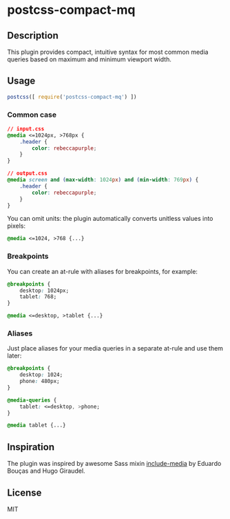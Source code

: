 # postcss-compact-mq
## Description
This plugin provides compact, intuitive syntax for most common media queries based on maximum and minimum viewport width.

## Usage
```javascript
postcss([ require('postcss-compact-mq') ])
```
### Common case
```css
// input.css
@media <=1024px, >768px {
	.header {
		color: rebeccapurple;
	}
}
```

```css
// output.css
@media screen and (max-width: 1024px) and (min-width: 769px) {
	.header {
		color: rebeccapurple;
	}
}
```

You can omit units: the plugin automatically converts unitless values into pixels:

```css
@media <=1024, >768 {...}
```
### Breakpoints
You can create an at-rule with aliases for breakpoints, for example:

```css
@breakpoints {
	desktop: 1024px;
	tablet: 768;
}
```
```css
@media <=desktop, >tablet {...}
```

### Aliases
Just place aliases for your media queries in a separate at-rule and use them later:

```css
@breakpoints {
	desktop: 1024;
	phone: 480px;
}

@media-queries {
	tablet: <=desktop, >phone;
}
```
```css
@media tablet {...}
```

## Inspiration
The plugin was inspired by awesome Sass mixin [include-media](http://include-media.com) by Eduardo Bouças and Hugo Giraudel.

## License
MIT